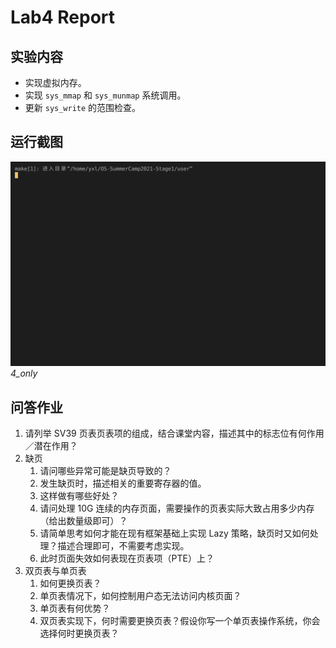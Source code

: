 # Lab4 Report

## 实验内容

- 实现虚拟内存。
- 实现 `sys_mmap` 和 `sys_munmap` 系统调用。
- 更新 `sys_write` 的范围检查。

## 运行截图

![result-4_only](./result-4_only.gif)
_4_only_

## 问答作业

1. 请列举 SV39 页表页表项的组成，结合课堂内容，描述其中的标志位有何作用／潜在作用？
2. 缺页
   1. 请问哪些异常可能是缺页导致的？
   2. 发生缺页时，描述相关的重要寄存器的值。
   3. 这样做有哪些好处？
   4. 请问处理 10G 连续的内存页面，需要操作的页表实际大致占用多少内存（给出数量级即可）？
   5. 请简单思考如何才能在现有框架基础上实现 Lazy 策略，缺页时又如何处理？描述合理即可，不需要考虑实现。
   6. 此时页面失效如何表现在页表项（PTE）上？
3. 双页表与单页表
   1. 如何更换页表？
   2. 单页表情况下，如何控制用户态无法访问内核页面？
   3. 单页表有何优势？
   4. 双页表实现下，何时需要更换页表？假设你写一个单页表操作系统，你会选择何时更换页表？
